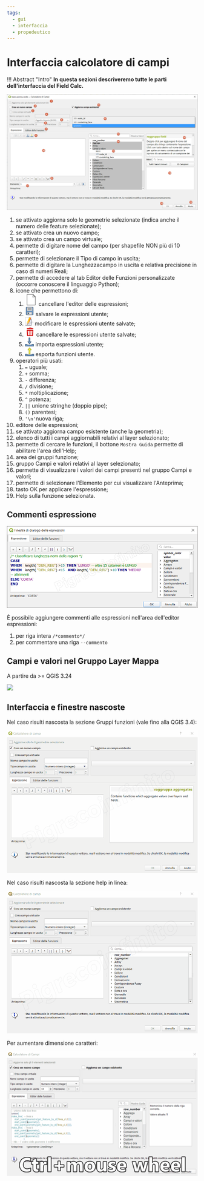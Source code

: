```yaml
---
tags:
  - gui
  - interfaccia
  - propedeutico
---
```


# Interfaccia calcolatore di campi

!!! Abstract "Intro"
    **In questa sezioni descriveremo tutte le parti dell'interfaccia del Field Calc.**

[![interfaccia](../img/interfaccia_v2.png)](../img/interfaccia_v2.png)

1. se attivato aggiorna solo le geometrie selezionate (indica anche il numero delle feature selezionate);
2. se attivato crea un nuovo campo;
3. se attivato crea un campo virtuale;
4. permette di digitare nome del campo (per shapefile NON più di 10 caratteri);
5. permette di selezionare il Tipo di campo in uscita;
6. permette di digitare la Lunghezzacampo in uscita e relativa precisione in caso di numeri Reali;
7. permette di accedere al tab Editor delle Funzioni personalizzate (occorre conoscere il linguaggio Python);
8. icone che permettono di:
   1. ![](../img/icon/mActionFileNew.png) cancellare l'editor delle espressioni;
   2. ![](../img/icon/mActionFileSave.png) salvare le espressioni utente;
   3. ![](../img/icon/symbologyEdit.png) modificare le espressioni utente salvate;
   4. ![](../img/icon/mActionDeleteSelected.png) cancellare le espressioni utente salvate;
   5. ![](../img/icon/mActionSharingImport.png) importa espressioni utente;
   6. ![](../img/icon/mActionSharingExport.png) esporta funzioni utente.
9. operatori più usati:
   1. `=` uguale;
   2. `+` somma;
   3. `-` differenza;
   4. `/` divisione;
   5. `*` moltiplicazione;
   6. `^` potenza;
   7. `||` unione stringhe (doppio pipe);
   8. `()` parentesi;
   9. `'\n'`nuova riga;
10. editore delle espressioni;
11. se attivato aggiorna campo esistente (anche la geometria);
12. elenco di tutti i campi aggiornabili relativi al layer selezionato;
13. permette di cercare le funzioni, il bottone `Mostra Guida` permette di abilitare l'area dell'Help;
14. area dei gruppi funzione;
15. gruppo Campi e valori relativi al layer selezionato;
16. permette di visualizzare i valori dei campi presenti nel gruppo Campi e valori;
17. permette di selezionare l'Elemento per cui visualizzare l'Anteprima;
18. tasto OK per applicare l'espressione;
19. Help sulla funzione selezionata.

## Commenti espressione

[![screen](../img/finestra_field_calc/commenti.png)](../img/finestra_field_calc/commenti.png)

È possibile aggiungere commenti alle espressioni nell'area dell'editor espressioni:
1. per riga intera `/*commento*/`
2. per commentare una riga `--commento`


## Campi e valori nel Gruppo Layer Mappa

A partire da >= QGIS 3.24

![](https://user-images.githubusercontent.com/142164/146177919-8a235423-a131-4e9a-a999-06cb449666f7.png)

## Interfaccia e finestre nascoste

Nel caso risulti nascosta la sezione Gruppi funzioni (vale fino alla QGIS 3.4):

[![interfaccia](../img/finestra_field_calc/hfcqgis_gruppi.gif)](../img/finestra_field_calc/hfcqgis_gruppi.gif)

Nel caso risulti nascosta la sezione help in linea:

[![interfaccia](../img/finestra_field_calc/hfcqgis_Help.gif)](../img/finestra_field_calc/hfcqgis_Help.gif)

Per aumentare dimensione caratteri:

[![interfaccia](../img/interfaccia/fieldCalc.gif)](../img/interfaccia/fieldCalc.gif)

